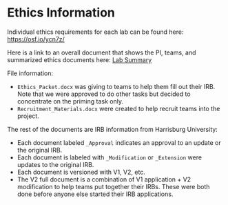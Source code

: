 # Ethics Information

Individual ethics requirements for each lab can be found here: <https://osf.io/ycn7z/>

Here is a link to an overall document that shows the PI, teams, and summarized ethics documents here: [Lab Summary](https://github.com/SemanticPriming/SPAML/blob/master/05_Data/summary_tables/irb_lab_summary.csv)

File information:

-   `Ethics_Packet.docx` was giving to teams to help them fill out their IRB. Note that we were approved to do other tasks but decided to concentrate on the priming task only.
-   `Recruitment_Materials.docx` were created to help recruit teams into the project.

The rest of the documents are IRB information from Harrisburg University:

-   Each document labeled `_Approval` indicates an approval to an update or the original IRB.
-   Each document is labeled with `_Modification` or `_Extension` were updates to the original IRB.
-   Each document is versioned with V1, V2, etc.
-   The V2 full document is a combination of V1 application + V2 modification to help teams put together their IRBs. These were both done before anyone else started their IRB applications.
